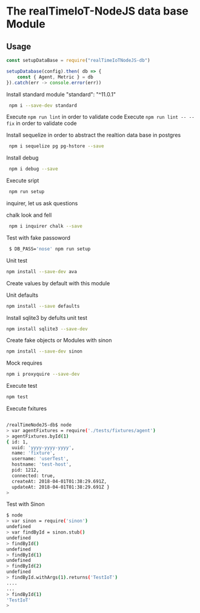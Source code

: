 # The realTimeIoT-NodeJS data base Module
## Usage

```js
const setupDataBase = require("realTimeIoTNodeJS-db")

setupDatabase(config).then( db => {
    const { Agent, Metric } = db
}).catch(err -> console.error(err))

```

Install standard module "standard": "^11.0.1"

```bash
 npm i --save-dev standard   
 ```

 Execute ``` npm run lint ```  in order to validate code
 Execute ``` npm run lint -- --fix ```  in order to validate code



 Install sequelize in order to abstract the realtion data base in postgres

``` bash
 npm i sequelize pg pg-hstore --save
 ``` 

 Install debug

``` bash
 npm i debug --save
 ``` 

 Execute sript

``` bash
 npm run setup
 ``` 

 inquirer, let us ask questions

 chalk look and fell

``` bash
 npm i inquirer chalk --save
```

 Test with fake passoword 
``` bash
 $ DB_PASS='nose' npm run setup
```

Unit test
``` bash
npm install --save-dev ava
 ```

Create values by default with this module

Unit defaults
``` bash
npm install --save defaults
```

Install sqlite3 by defults unit test
``` bash
npm install sqlite3 --save-dev
```

Create fake objects or Modules with sinon

``` bash
npm install --save-dev sinon

```

 Mock  requires

``` bash
npm i proxyquire --save-dev

```

Execute test 

``` bash
npm test

```

Execute fxitures 

``` bash

/realTimeNodeJS-db$ node
> var agentFixtures = require('./tests/fixtures/agent')
> agentFixtures.byId(1)
{ id: 1,
  uuid: 'yyyy-yyyy-yyyy',
  name: 'fixture',
  username: 'userTest',
  hostname: 'test-host',
  pid: 1212,
  connected: true,
  createAt: 2018-04-01T01:38:29.691Z,
  updateAt: 2018-04-01T01:38:29.691Z }
> 
``` 

Test with Sinon
``` bash
$ node
> var sinon = require('sinon')
undefined
> var findById = sinon.stub()
undefined
> findById()
undefined
> findById(1)
undefined
> findById(2)
undefined
> findById.withArgs(1).returns('TestIoT')
....
...
> findById(1)
'TestIoT'
> 

```